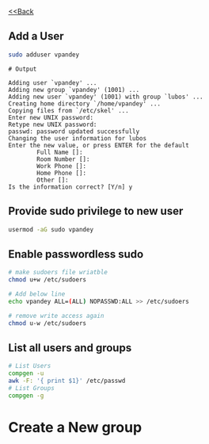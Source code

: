 [<<Back](index.md)
## Add a User
```bash
sudo adduser vpandey
```
```
# Output

Adding user `vpandey' ...  
Adding new group `vpandey' (1001) ... 
Adding new user `vpandey' (1001) with group `lubos' ...
Creating home directory `/home/vpandey' ...
Copying files from `/etc/skel' ...
Enter new UNIX password: 
Retype new UNIX password: 
passwd: password updated successfully
Changing the user information for lubos
Enter the new value, or press ENTER for the default
        Full Name []: 
        Room Number []: 
        Work Phone []: 
        Home Phone []: 
        Other []: 
Is the information correct? [Y/n] y

```

## Provide sudo privilege to new user
```bash
usermod -aG sudo vpandey
```

## Enable passwordless sudo
```bash
# make sudoers file wriatble
chmod u+w /etc/sudoers

# Add below line
echo vpandey ALL=(ALL) NOPASSWD:ALL >> /etc/sudoers

# remove write access again
chmod u-w /etc/sudoers
```

## List all users and groups
```bash
# List Users
compgen -u
awk -F: '{ print $1}' /etc/passwd
# List Groups
compgen -g
```
# Create a New group
